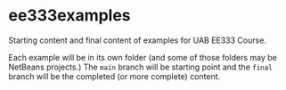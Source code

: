 # ee333examples
Starting content and final content of examples for UAB EE333 Course.

Each example will be in its own folder (and some of those folders may be NetBeans projects.) The `main` branch will be starting point and the `final` branch will be the completed (or more complete) content.
